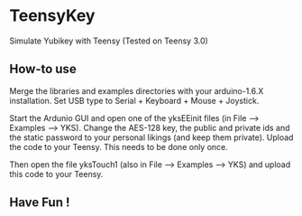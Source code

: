 TeensyKey
=============

Simulate Yubikey with Teensy (Tested on Teensy 3.0)


How-to use
----------

Merge the libraries and examples directories with your arduino-1.6.X installation. Set USB type to Serial + Keyboard + Mouse + Joystick.

Start the Ardunio GUI and open one of the yksEEinit files (in File --> Examples --> YKS).
Change the AES-128 key, the public and private ids and the static password to your personal likings (and keep them private).
Upload the code to your Teensy. This needs to be done only once.

Then open the file yksTouch1 (also in File --> Examples --> YKS) and upload this code to your Teensy.

Have Fun !
----------

